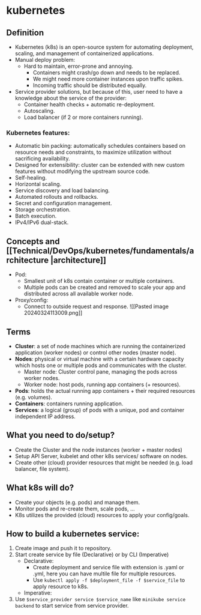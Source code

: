 # kubernetes
## Definition
- Kubernetes (k8s) is an open-source system for automating deployment, scaling, and management of containerized applications.
- Manual deploy problem:
	- Hard to maintain, error-prone and annoying.
		- Containers might crash/go down and needs to be replaced.
		- We might need more container instances upon traffic spikes.
		- Incoming traffic should be distributed equally.
- Service provider solutions, but because of this, user need to have a knowledge about the service of the provider:
	- Container health checks + automatic re-deployment.
	- Autoscaling.
	- Load balancer (if 2 or more containers running).
### Kubernetes features:
- Automatic bin packing: automatically schedules containers based on resource needs and constraints, to maximize utilization without sacrificing availability.
- Designed for extensibility: cluster can be extended with new custom features without modifying the upstream source code.
- Self-healing.
- Horizontal scaling.
- Service discovery and load balancing.
- Automated rollouts and rollbacks.
- Secret and configuration management.
- Storage orchestration.
- Batch execution.
- IPv4/IPv6 dual-stack.
## Concepts and [[Technical/DevOps/kubernetes/fundamentals/architecture |architecture]]
- Pod:
	- Smallest unit of k8s contain container or multiple containers.
	- Multiple pods can be created and removed to scale your app and distributed across all available worker node.
- Proxy/config:
	- Connect to outside request and response.
![[Pasted image 20240324113009.png]]
## Terms
- **Cluster**: a set of node machines which are running the containerized application (worker nodes) or control other nodes (master node).
- **Nodes**: physical or virtual machine with a certain hardware capacity which hosts one or multiple pods and communicates with the cluster.
	- Master node: Cluster control pane, managing the pods across worker nodes.
	- Worker node: host pods, running app containers (+ resources).
- **Pods**: holds the actual running app containers + their required resources (e.g. volumes).
- **Containers**: containers running application.
- **Services**: a logical (group) of pods with a unique, pod and container independent IP address.
## What you need to do/setup?
- Create the Cluster and the node instances (worker + master nodes)
- Setup API Server, kubelet and other k8s services/ software on nodes.
- Create other (cloud) provider resources that might be needed (e.g. load balancer, file system).
## What k8s will do?
- Create your objects (e.g. pods) and manage them.
- Monitor pods and re-create them, scale pods, ...
- K8s utilizes the provided (cloud) resources to apply your config/goals.
## How to build a kubernetes service:
1. Create image and push it to repository.
2. Start create service by file (Declarative) or by CLI (Imperative)
	- Declarative:
		- Create deployment and service file with extension is .yaml or .yml, here you can have multile file for multiple resources.
		- Use `kubectl apply -f $deployment_file -f $service_file` to apply resource to k8s.
	- Imperative:
3. Use `$service_provider service $service_name` like `minikube service backend` to start service from service provider.
